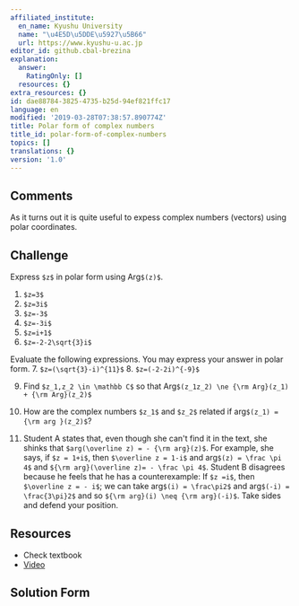 ```yaml
---
affiliated_institute:
  en_name: Kyushu University
  name: "\u4E5D\u5DDE\u5927\u5B66"
  url: https://www.kyushu-u.ac.jp
editor_id: github.cbal-brezina
explanation:
  answer:
    RatingOnly: []
  resources: {}
extra_resources: {}
id: dae88784-3825-4735-b25d-94ef821ffc17
language: en
modified: '2019-03-28T07:38:57.890774Z'
title: Polar form of complex numbers
title_id: polar-form-of-complex-numbers
topics: []
translations: {}
version: '1.0'
---
```


## Comments

As it turns out it is quite useful to expess complex numbers (vectors) using polar coordinates.

## Challenge

Express `$z$` in polar form using Arg`$(z)$`.
1. `$z=3$`
2. `$z=3i$`
3. `$z=-3$`
4. `$z=-3i$`
5. `$z=i+1$`
6. `$z=-2-2\sqrt{3}i$`

Evaluate the following expressions. You may express your answer in polar form.
7. `$z=(\sqrt{3}-i)^{11}$`
8. `$z=(-2-2i)^{-9}$`


9. Find `$z_1,z_2 \in \mathbb C$` so that Arg`$(z_1z_2) \ne {\rm Arg}(z_1) + {\rm Arg}(z_2)$`

10. How are the complex numbers `$z_1$` and `$z_2$` related if arg`$(z_1) ={\rm arg }(z_2)$`?

11. Student A states that, even though she can't find it in the text, she shinks that `$arg(\overline z) = - {\rm arg}(z)$`. For example, she says, if `$z = 1+i$`, then `$\overline z = 1-i$` and arg`$(z) = \frac \pi 4$` and `${\rm arg}(\overline z)= - \frac \pi 4$`. Student B disagrees because he feels that he has a counterexample: If `$z =i$`, then `$\overline z = - i$`; we can take arg`$(i) = \frac\pi2$` and arg`$(-i) = \frac{3\pi}2$` and so `${\rm arg}(i) \neq {\rm arg}(-i)$`. Take sides and defend your position.

## Resources

- Check textbook
- [Video](https://www.khanacademy.org/math/precalculus/imaginary-and-complex-numbers#absolute-value-and-angle-of-complex-numbers)

## Solution Form




